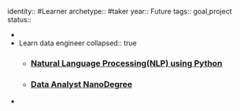 identity:: #Learner
archetype:: #taker
year:: Future
tags:: goal,project
status::

-
- Learn data engineer
  collapsed:: true
	- ### [Natural Language Processing(NLP) using Python](https://www.udemy.com/certificate/UC-MHIIIXIK/?trk=public_profile_certification-title)
	- ### [Data Analyst NanoDegree](https://confirm.udacity.com/EXWPVHDT?trk=public_profile_certification-title)
-